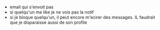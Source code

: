 - email qui s'envoit pas
- si quelqu'un me like je ne vois pas la notif
- si je bloque quelqu'un, il peut encore m'ecirer des messages. IL faudrait que je disparaisse aussi de son profile
